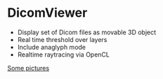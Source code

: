 # DicomViewer

- Display set of Dicom files as movable 3D object 
- Real time threshold over layers
- Include anaglyph mode
- Realtime raytracing via OpenCL 

[Some pictures](https://github.com/iapafoto/DicomViewer/wiki)
